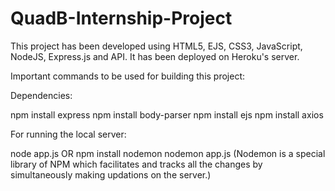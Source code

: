# QuadB-Internship-Project
This project has been developed using HTML5, EJS, CSS3,  JavaScript, NodeJS, Express.js and API. It has been deployed on Heroku's server.

Important commands to be used for building this project: 

Dependencies: 

npm install express
npm install body-parser
npm install ejs
npm install axios

For running the local server: 

node app.js
   OR
npm install nodemon
nodemon app.js (Nodemon is a special library of NPM which facilitates and tracks all the changes by simultaneously making updations on the server.)


